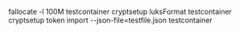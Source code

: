 fallocate -l 100M testcontainer
cryptsetup luksFormat testcontainer 
cryptsetup token import --json-file=testfile.json  testcontainer 

